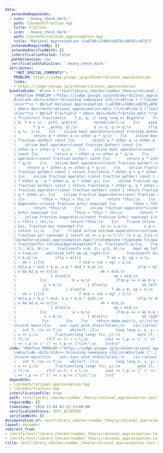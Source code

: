 ```yaml
---
data:
  _extendedDependsOn:
  - icon: ':heavy_check_mark:'
    path: lib/math/fraction.hpp
    title: Fraction
  - icon: ':heavy_check_mark:'
    path: lib/math/rational_approximation.hpp
    title: "Rational Approximation (\u6709\u7406\u6570\u8FD1\u4F3C)"
  _extendedRequiredBy: []
  _extendedVerifiedWith: []
  _isVerificationFailed: false
  _pathExtension: cpp
  _verificationStatusIcon: ':heavy_check_mark:'
  attributes:
    '*NOT_SPECIAL_COMMENTS*': ''
    PROBLEM: https://judge.yosupo.jp/problem/rational_approximation
    links:
    - https://judge.yosupo.jp/problem/rational_approximation
  bundledCode: "#line 1 \"test/library_checker/number_theory/rational_approximation.test.cpp\"\
    \n#define PROBLEM \"https://judge.yosupo.jp/problem/rational_approximation\"\n\
    #include <bits/stdc++.h>\nusing namespace std;\n\n#line 2 \"lib/math/rational_approximation.hpp\"\
    \n\n/**\n * @brief Rational Approximation (\u6709\u7406\u6570\u8FD1\u4F3C)\n *\
    \ @docs docs/math/rational_approximation.md\n */\n\n#line 2 \"lib/math/fraction.hpp\"\
    \n\n/**\n * @brief Fraction\n * @docs docs/math/fraction.md\n */\n\ntemplate <typename\
    \ T>\nstruct fraction{\n    T p, q; // long long or BigInt\n    fraction(T P =\
    \ 0, T Q = 1) : p(P), q(Q){\n        normalize();\n    }\n    void normalize(){\n\
    \        T g = __gcd(p, q);\n        p /= g, q /= g;\n        if(q < 0) p *= -1,\
    \ q *= -1;\n    }\n    inline bool operator==(const fraction &other) const {\n\
    \        return p * other.q == other.p * q;\n    }\n    inline bool operator!=(const\
    \ fraction &other) const {\n        return p * other.q != other.p * q;\n    }\n\
    \    inline bool operator<(const fraction &other) const {\n        return p *\
    \ other.q < other.p * q;\n    }\n    inline bool operator<=(const fraction &other)\
    \ const {\n        return p * other.q <= other.p * q;\n    }\n    inline bool\
    \ operator>(const fraction &other) const {\n        return p * other.q > other.p\
    \ * q;\n    }\n    inline bool operator>=(const fraction &other) const {\n   \
    \     return p * other.q >= other.p * q;\n    }\n    inline fraction operator+(const\
    \ fraction &other) const { return fraction(p * other.q + q * other.p, q * other.q);\
    \ }\n    inline fraction operator-(const fraction &other) const { return fraction(p\
    \ * other.q - q * other.p, q * other.q); }\n    inline fraction operator*(const\
    \ fraction &other) const { return fraction(p * other.p, q * other.q); }\n    inline\
    \ fraction operator/(const fraction &other) const { return fraction(p * other.q,\
    \ q * other.p); }\n    inline fraction &operator+=(const fraction &rhs) noexcept\
    \ {\n        *this = *this + rhs;\n        return *this;\n    }\n    inline fraction\
    \ &operator-=(const fraction &rhs) noexcept {\n        *this = *this - rhs;\n\
    \        return *this;\n    }\n    inline fraction &operator*=(const fraction\
    \ &rhs) noexcept {\n        *this = *this * rhs;\n        return *this;\n    }\n\
    \    inline fraction &operator/=(const fraction &rhs) noexcept {\n        *this\
    \ = *this / rhs;\n        return *this;\n    }\n    friend inline istream &operator>>(istream\
    \ &is, fraction &x) noexcept {\n        is >> x.p;\n        x.q = 1;\n       \
    \ return is;\n    }\n    friend inline ostream &operator<<(ostream &os, const\
    \ fraction &x) noexcept { return os << x.p << \"/\" << x.q; }\n};\n#line 9 \"\
    lib/math/rational_approximation.hpp\"\n\ntemplate <typename T>\npair<fraction<T>,\
    \ fraction<T>> rationalApproximation(T n, fraction<T> p){\n    fraction<T> a(0,\
    \ 1), b(1, 0);\n    fraction<T> x(0, 1), y(1, 0);\n    bool ok_left = true, ok_right\
    \ = true;\n    while(ok_left && ok_right){\n        fraction<T> m(a.p + b.p, a.q\
    \ + b.q);\n        if(p < m){\n            T ok = 0, ng = n;\n            while(ng\
    \ - ok > 1){\n                T mid = (ok + ng) / 2;\n                fraction<T>\
    \ m2(a.p * mid + b.p, a.q * mid + b.q);\n                if(p < m2 && m2.p <=\
    \ n && m2.q <= n){\n                    ok = mid;\n                    m = m2;\n\
    \                } else{\n                    ng = mid;\n                }\n \
    \           }\n            b = m;\n            if(m.p <= n && m.q <= n){\n   \
    \             y = m;\n            } else{\n                ok_left = false;\n\
    \            }\n        } else{\n            T ok = 0, ng = n;\n            while(ng\
    \ - ok > 1){\n                T mid = (ok + ng) / 2;\n                fraction<T>\
    \ m2(a.p + b.p * mid, a.q + b.q * mid);\n                if(p >= m2 && m2.p <=\
    \ n && m2.q <= n){\n                    ok = mid;\n                    m = m2;\n\
    \                } else{\n                    ng = mid;\n                }\n \
    \           }\n            a = m;\n            if(m.p <= n && m.q <= n){\n   \
    \             x = m;\n            } else{\n                ok_right = false;\n\
    \            }\n        }\n    }\n    return make_pair(x, y);\n}\n#line 6 \"test/library_checker/number_theory/rational_approximation.test.cpp\"\
    \n\nint main(){\n    ios::sync_with_stdio(false);\n    cin.tie(nullptr);\n\n \
    \   int T; cin >> T;\n    while(T--){\n        long long n, x, y; cin >> n >>\
    \ x >> y;\n        fraction<long long> f(x, y);\n        auto [l, r] = rationalApproximation(n,\
    \ f);\n        if(f == l) r = l;\n        cout << l.p << \" \" << l.q << \" \"\
    \ << r.p << \" \" << r.q << \"\\n\";\n    }\n}\n"
  code: "#define PROBLEM \"https://judge.yosupo.jp/problem/rational_approximation\"\
    \n#include <bits/stdc++.h>\nusing namespace std;\n\n#include \"../../../lib/math/rational_approximation.hpp\"\
    \n\nint main(){\n    ios::sync_with_stdio(false);\n    cin.tie(nullptr);\n\n \
    \   int T; cin >> T;\n    while(T--){\n        long long n, x, y; cin >> n >>\
    \ x >> y;\n        fraction<long long> f(x, y);\n        auto [l, r] = rationalApproximation(n,\
    \ f);\n        if(f == l) r = l;\n        cout << l.p << \" \" << l.q << \" \"\
    \ << r.p << \" \" << r.q << \"\\n\";\n    }\n}"
  dependsOn:
  - lib/math/rational_approximation.hpp
  - lib/math/fraction.hpp
  isVerificationFile: true
  path: test/library_checker/number_theory/rational_approximation.test.cpp
  requiredBy: []
  timestamp: '2024-11-04 03:12:13+09:00'
  verificationStatus: TEST_ACCEPTED
  verifiedWith: []
documentation_of: test/library_checker/number_theory/rational_approximation.test.cpp
layout: document
redirect_from:
- /verify/test/library_checker/number_theory/rational_approximation.test.cpp
- /verify/test/library_checker/number_theory/rational_approximation.test.cpp.html
title: test/library_checker/number_theory/rational_approximation.test.cpp
---
```

